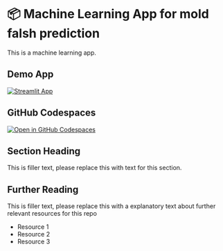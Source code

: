 # 📦 Machine Learning App for mold falsh prediction
This is a machine learning app.

## Demo App

[![Streamlit App](https://static.streamlit.io/badges/streamlit_badge_black_white.svg)](https://atkh-mold-flashprediction.streamlit.app/)

## GitHub Codespaces

[![Open in GitHub Codespaces](https://github.com/codespaces/badge.svg)](https://codespaces.new/streamlit/app-starter-kit?quickstart=1)

## Section Heading

This is filler text, please replace this with text for this section.

## Further Reading

This is filler text, please replace this with a explanatory text about further relevant resources for this repo
- Resource 1
- Resource 2
- Resource 3
